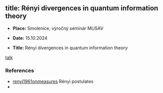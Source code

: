 title: Rényi divergences in quantum information theory
---

* **Place:**  Smolenice, výročný seminár MUSAV      
* **Date:**  15.10.2024

* **Title:** Rényi divergences in quantum information theory



[talk](TALK_2024smolenice/smolenice_talk.pdf)


### References

* [renyi1961onmeasures](renyi1961onmeasures)    Rényi postulates    
* 
